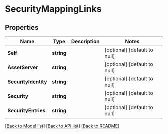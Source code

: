 # SecurityMappingLinks

## Properties
Name | Type | Description | Notes
------------ | ------------- | ------------- | -------------
**Self** | **string** |  | [optional] [default to null]
**AssetServer** | **string** |  | [optional] [default to null]
**SecurityIdentity** | **string** |  | [optional] [default to null]
**Security** | **string** |  | [optional] [default to null]
**SecurityEntries** | **string** |  | [optional] [default to null]

[[Back to Model list]](../README.md#documentation-for-models) [[Back to API list]](../README.md#documentation-for-api-endpoints) [[Back to README]](../README.md)


